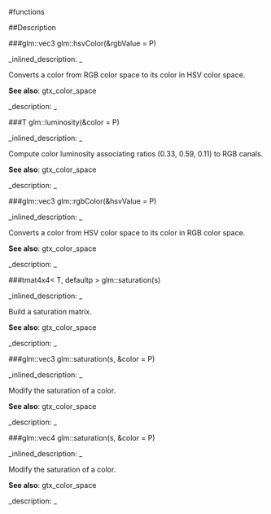#functions


<!--
_visible: True_
_advanced: False_
-->

##Description





<!----------------------------------------------------------------------------->

###glm::vec3 glm::hsvColor(&rgbValue = P)

<!--
_syntax: glm::hsvColor(&rgbValue = P)_
_name: glm::hsvColor_
_returns: glm::vec3_
_returns_description: _
_parameters: const glm::vec3 &rgbValue=P_
_version_started: 0.10.0_
_version_deprecated: _
_summary: _
_constant: False_
_static: False_
_visible: True_
_advanced: False_
-->

_inlined_description: _

Converts a color from RGB color space to its color in HSV color space.

**See also**: gtx_color_space





_description: _







<!----------------------------------------------------------------------------->

###T glm::luminosity(&color = P)

<!--
_syntax: glm::luminosity(&color = P)_
_name: glm::luminosity_
_returns: T_
_returns_description: _
_parameters: const glm::vec3 &color=P_
_version_started: 0.10.0_
_version_deprecated: _
_summary: _
_constant: False_
_static: False_
_visible: True_
_advanced: False_
-->

_inlined_description: _

Compute color luminosity associating ratios (0.33, 0.59, 0.11) to RGB canals.

**See also**: gtx_color_space





_description: _







<!----------------------------------------------------------------------------->

###glm::vec3 glm::rgbColor(&hsvValue = P)

<!--
_syntax: glm::rgbColor(&hsvValue = P)_
_name: glm::rgbColor_
_returns: glm::vec3_
_returns_description: _
_parameters: const glm::vec3 &hsvValue=P_
_version_started: 0.10.0_
_version_deprecated: _
_summary: _
_constant: False_
_static: False_
_visible: True_
_advanced: False_
-->

_inlined_description: _

Converts a color from HSV color space to its color in RGB color space.

**See also**: gtx_color_space





_description: _







<!----------------------------------------------------------------------------->

###tmat4x4< T, defaultp > glm::saturation(s)

<!--
_syntax: glm::saturation(s)_
_name: glm::saturation_
_returns: tmat4x4< T, defaultp >_
_returns_description: _
_parameters: const T s_
_version_started: 0.10.0_
_version_deprecated: _
_summary: _
_constant: False_
_static: False_
_visible: True_
_advanced: False_
-->

_inlined_description: _

Build a saturation matrix.

**See also**: gtx_color_space





_description: _







<!----------------------------------------------------------------------------->

###glm::vec3 glm::saturation(s, &color = P)

<!--
_syntax: glm::saturation(s, &color = P)_
_name: glm::saturation_
_returns: glm::vec3_
_returns_description: _
_parameters: const T s, const glm::vec3 &color=P_
_version_started: 0.10.0_
_version_deprecated: _
_summary: _
_constant: False_
_static: False_
_visible: True_
_advanced: False_
-->

_inlined_description: _

Modify the saturation of a color.

**See also**: gtx_color_space





_description: _







<!----------------------------------------------------------------------------->

###glm::vec4 glm::saturation(s, &color = P)

<!--
_syntax: glm::saturation(s, &color = P)_
_name: glm::saturation_
_returns: glm::vec4_
_returns_description: _
_parameters: const T s, const glm::vec4 &color=P_
_version_started: 0.10.0_
_version_deprecated: _
_summary: _
_constant: False_
_static: False_
_visible: True_
_advanced: False_
-->

_inlined_description: _

Modify the saturation of a color.

**See also**: gtx_color_space





_description: _







<!----------------------------------------------------------------------------->

